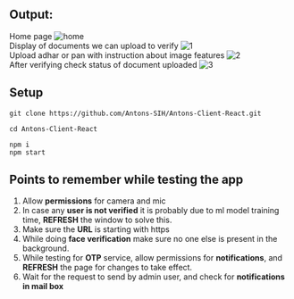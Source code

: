 ## Output:

Home page
![home](https://github.com/Antons-SIH/Antons-Client-React/assets/81025790/e8046220-f94e-4e73-b9d0-76000b55d9a8) <br/>
Display of documents we can upload to verify
![1](https://github.com/Antons-SIH/Antons-Client-React/assets/81025790/93e93b53-d0a8-4f70-8fd2-c06b6a9f7636) <br/>
Upload adhar or pan with instruction about image features
![2](https://github.com/Antons-SIH/Antons-Client-React/assets/81025790/7219f6f3-b133-4597-a1af-7e5108705a1f) <br/>
After verifying check status of document uploaded
![3](https://github.com/Antons-SIH/Antons-Client-React/assets/81025790/ddb64ce7-bd79-49f1-b6a8-222ac264ca75) <br/>

## Setup
```
git clone https://github.com/Antons-SIH/Antons-Client-React.git
```
```
cd Antons-Client-React
```
```
npm i
npm start
```


## Points to remember while testing the app

1. Allow **permissions** for camera and mic
2. In case any **user is not verified** it is probably due to ml model training time, **REFRESH** the window to solve this. 
3. Make sure the **URL** is starting with https
4. While doing **face verification** make sure no one else is present in the background. 
5. While testing for **OTP** service, allow permissions for **notifications**, and **REFRESH** the page for changes to take effect. 
6. Wait for the request to send by admin user, and check for **notifications in mail box** 
